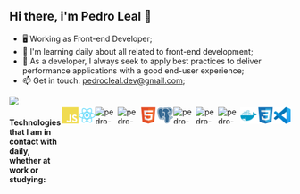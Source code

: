 ## Hi there, i'm Pedro Leal 👋

- 🖥️ Working as Front-end Developer;
- 🌱 I'm learning daily about all related to front-end development;
- 🚀 As a developer, I always seek to apply best practices to deliver performance applications with a good end-user experience;
- 📫 Get in touch: pedrocleal.dev@gmail.com;

<div>
    <a href="https://www.linkedin.com/in/pedro-leal-2335a0214/" target="_blank"><img src="https://img.shields.io/badge/-LinkedIn-%230077B5?style=for-the-badge&logo=linkedin&logoColor=white" target="_blank"></a> 
  </div>

<div style="display: flex">
  <h4>Technologies that I am in contact with daily, whether at work or studying:</h4>
    
  <img align="center" alt="pedro-Js" height="30" width="40" src="https://raw.githubusercontent.com/devicons/devicon/master/icons/javascript/javascript-plain.svg">
  <img align="center" alt="pedro-React" height="30" width="40" src="https://raw.githubusercontent.com/devicons/devicon/master/icons/react/react-original.svg">
  <img align="center" alt="pedro-node" height="30" width="40" src="https://cdn.jsdelivr.net/gh/devicons/devicon/icons/nodejs/nodejs-original.svg">
  
  <img align="center" alt="pedro-Next" height="30" width="40" color="#fff" src="https://cdn.jsdelivr.net/gh/devicons/devicon/icons/nextjs/nextjs-original-wordmark.svg">
  <img align="center" alt="pedro-HTML" height="30" width="40" src="https://raw.githubusercontent.com/devicons/devicon/master/icons/html5/html5-original.svg">
  <img align="center" alt="pedro-HTML" height="30" width="40" src="https://raw.githubusercontent.com/devicons/devicon/master/icons/postgresql/postgresql-plain.svg">  
  <img align="center" alt="pedro-Next" height="30" width="40" color="#fff" src="https://cdn.jsdelivr.net/gh/devicons/devicon/icons/git/git-plain.svg">
  <img align="center" alt="pedro-Next" height="30" width="40" color="#fff" src="https://cdn.jsdelivr.net/gh/devicons/devicon/icons/sass/sass-original.svg">
  <img align="center" alt="pedro-Next" height="30" width="40" color="#fff" src="https://cdn.jsdelivr.net/gh/devicons/devicon/icons/figma/figma-original.svg">
  <img align="center" alt="pedro-HTML" height="30" width="40" src="https://raw.githubusercontent.com/devicons/devicon/master/icons/docker/docker-plain.svg">
  <img align="center" alt="pedro-CSS" height="30" width="40" src="https://raw.githubusercontent.com/devicons/devicon/master/icons/css3/css3-original.svg">
  <img align="center" alt="pedro-CSS" height="30" width="40" src="https://raw.githubusercontent.com/devicons/devicon/master/icons/vscode/vscode-original.svg">
</div>

